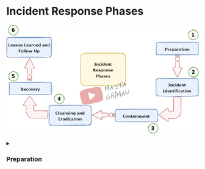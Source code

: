 #  Incident Response Phases

![](https://raw.githubusercontent.com/gh1mau/IRH/main/img/irh-phases.png)

<details>
<summary><h3>Preparation</h3></summary>
Preparations for an Incident Response is not just about preparing to handle an Incident when it happens. It also entails the prevention of incidents by ensuring that systems, networks and applications are sufficiently secure.
</details>





